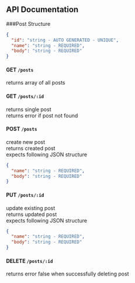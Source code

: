## API Documentation

###Post Structure

```json
{
  "id": "string - AUTO GENERATED - UNIQUE",
  "name": "string - REQUIRED", 
  "body": "string - REQUIRED"
}
```


#### GET `/posts`

returns array of all posts

#### GET `/posts/:id`

returns single post<br />
returns error if post not found<br />

#### POST `/posts`

create new post<br />
returns created post<br />
expects following JSON structure<br />

```json
{
  "name": "string - REQUIRED", 
  "body": "string - REQUIRED"
}
```

#### PUT `/posts/:id`

update existing post<br />
returns updated post<br />
expects following JSON structure

```json
{
  "name": "string - REQUIRED", 
  "body": "string - REQUIRED"
}
```

#### DELETE `/posts/:id`

returns error false when successfully deleting post<br />
